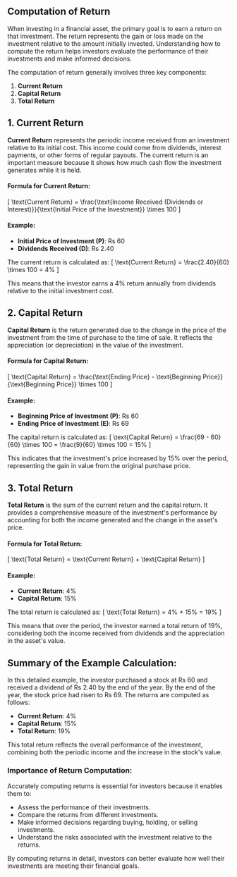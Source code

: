 ## Computation of Return

When investing in a financial asset, the primary goal is to earn a return on that investment. The return represents the gain or loss made on the investment relative to the amount initially invested. Understanding how to compute the return helps investors evaluate the performance of their investments and make informed decisions.

The computation of return generally involves three key components:

1. **Current Return**
2. **Capital Return**
3. **Total Return**

## 1. Current Return

**Current Return** represents the periodic income received from an investment relative to its initial cost. This income could come from dividends, interest payments, or other forms of regular payouts. The current return is an important measure because it shows how much cash flow the investment generates while it is held.

#### Formula for Current Return:
\[
\text{Current Return} = \frac{\text{Income Received (Dividends or Interest)}}{\text{Initial Price of the Investment}} \times 100
\]

#### Example:
- **Initial Price of Investment (P)**: Rs 60
- **Dividends Received (D)**: Rs 2.40

The current return is calculated as:
\[
\text{Current Return} = \frac{2.40}{60} \times 100 = 4\%
\]

This means that the investor earns a 4% return annually from dividends relative to the initial investment cost.

## 2. Capital Return

**Capital Return** is the return generated due to the change in the price of the investment from the time of purchase to the time of sale. It reflects the appreciation (or depreciation) in the value of the investment.

#### Formula for Capital Return:
\[
\text{Capital Return} = \frac{\text{Ending Price} - \text{Beginning Price}}{\text{Beginning Price}} \times 100
\]

#### Example:
- **Beginning Price of Investment (P)**: Rs 60
- **Ending Price of Investment (E)**: Rs 69

The capital return is calculated as:
\[
\text{Capital Return} = \frac{69 - 60}{60} \times 100 = \frac{9}{60} \times 100 = 15\%
\]

This indicates that the investment's price increased by 15% over the period, representing the gain in value from the original purchase price.

## 3. Total Return

**Total Return** is the sum of the current return and the capital return. It provides a comprehensive measure of the investment's performance by accounting for both the income generated and the change in the asset's price.

#### Formula for Total Return:
\[
\text{Total Return} = \text{Current Return} + \text{Capital Return}
\]

#### Example:
- **Current Return**: 4%
- **Capital Return**: 15%

The total return is calculated as:
\[
\text{Total Return} = 4\% + 15\% = 19\%
\]

This means that over the period, the investor earned a total return of 19%, considering both the income received from dividends and the appreciation in the asset's value.

## Summary of the Example Calculation:

In this detailed example, the investor purchased a stock at Rs 60 and received a dividend of Rs 2.40 by the end of the year. By the end of the year, the stock price had risen to Rs 69. The returns are computed as follows:

- **Current Return**: 4%
- **Capital Return**: 15%
- **Total Return**: 19%

This total return reflects the overall performance of the investment, combining both the periodic income and the increase in the stock's value.

### Importance of Return Computation:

Accurately computing returns is essential for investors because it enables them to:
- Assess the performance of their investments.
- Compare the returns from different investments.
- Make informed decisions regarding buying, holding, or selling investments.
- Understand the risks associated with the investment relative to the returns.

By computing returns in detail, investors can better evaluate how well their investments are meeting their financial goals.
